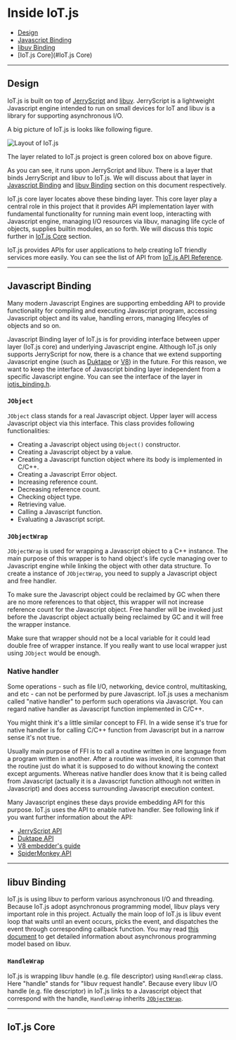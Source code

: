 # Inside IoT.js

* [Design](#design)
* [Javascript Binding](#javascript-binding)
* [libuv Binding](#libuv-binding)
* [IoT.js Core](#IoT.js Core)

***

## Design

IoT.js is built on top of [JerryScript](http://samsung.github.io/jerryscript) and [libuv](http://libuv.org). JerryScript is a lightweight Javascript engine intended to run on small devices for IoT and libuv is a library for supporting asynchronous I/O. 

A big picture of IoT.js is looks like following figure.
 
![Layout of IoT.js](https://github.com/Samsung/iotjs/blob/wikiattach/doc/InsideIoTjs/IoTjs_big_layout.jpg)

The layer related to IoT.js project is green colored box on above figure.

As you can see, it runs upon JerryScript  and libuv. There is a layer that binds JerryScript and libuv to IoT.js. We will discuss about that layer in [Javascript Binding](#javascript-binding) and [libuv Binding](#javascript-binding) section on this document respectively.

IoT.js core layer locates above these binding layer. This core layer play a central role in this project that it provides API implementation layer with fundamental functionality for running main event loop, interacting with Javascript engine, managing I/O resources via libuv, managing life cycle of objects, supplies builtin modules, an so forth. We will discuss this topic further in [IoT.js Core](#iotjs-core) section.

IoT.js provides APIs for user applications to help creating IoT friendly services more easily. You can see the list of API from [IoT.js API Reference](https://github.com/Samsung/iotjs/wiki/IoT.js%20API%20Reference).

***

## Javascript Binding

Many modern Javascript Engines are supporting embedding API to provide functionality for compiling and executing Javascript program, accessing Javascript object and its value, handling errors, managing lifecyles of objects and so on. 

Javascript Binding layer of IoT.js is for providing interface between upper layer (IoT.js core) and  underlying Javascript engine. Although IoT.js only supports JerryScript for now, there is a chance that we extend supporting Javascript engine (such as [Duktape](http://duktape.org/) or [V8](https://code.google.com/p/v8/)) in the future. For this reason, we want to keep the interface of Javascript binding layer independent from a specific Javascript engine. You can see the interface of the layer in [iotjs_binding.h](https://github.com/Samsung/iotjs/blob/master/src/iotjs_binding.h).

### `JObject`

`JObject` class stands for a real Javascript object. Upper layer will access Javascript object via this interface. This class provides following functionalities:

* Creating a Javascript object using `Object()` constructor.
* Creating a Javascript object by a value.
* Creating a Javascript function object where its body is implemented in C/C++.
* Creating a Javascript Error object.
* Increasing reference count.
* Decreasing reference count.
* Checking object type.
* Retrieving value.
* Calling a Javascript function.
* Evaluating a Javascript script.

### `JObjectWrap`

`JObjectWrap` is used for wrapping a Javascript object to a C++ instance. The main purpose of this wrapper is to hand object's life cycle managing over to Javascript engine while linking the object with other data structure. To create a instance of `JObjectWrap`, you need to supply a Javascript object and free handler.

To make sure the Javascript object could be reclaimed by GC when there are no more references to that object, this wrapper will not increase reference count for the Javascript object. Free handler will be invoked just before the Javascript object actually being reclaimed by GC and it will free the wrapper instance.

Make sure that wrapper should not be a local variable for it could lead double free of wrapper instance. If you really want to use local wrapper just using `JObject` would be enough.

### Native handler

Some operations - such as file I/O, networking, device control, multitasking, and etc - can not be performed by pure Javascript. IoT.js uses a mechanism called "native handler" to perform such operations via Javascript. You can regard native handler as Javascript function implemented in C/C++.

You might think it's a little similar concept to FFI. In a wide sense it's true for native handler is for calling C/C++ function from Javascript but in a narrow sense it's not true.

Usually main purpose of FFI is to call a routine written in one language from a program written in another. After a routine was invoked, it is common that the routine just do what it is supposed to do without knowing the context except arguments. Whereas native handler does know that it is being called from Javascript (actually it is a Javascript function although not written in Javascript) and does access surrounding Javascript execution context.

Many Javascript engines these days provide embedding API for this purpose. IoT.js uses the API to enable native handler. See following link if you want further information about the API:
 * [JerryScript API](https://samsung.github.io/jerryscript/API/)
 * [Duktape API](http://duktape.org/api.html)
 * [V8 embedder's guide](https://developers.google.com/v8/embed)
 * [SpiderMonkey API](https://developer.mozilla.org/en-US/docs/Mozilla/Projects/SpiderMonkey/JSAPI_reference)

***

## libuv Binding

IoT.js is using libuv to perform various asynchronous I/O and threading. Because IoT.js adopt asynchronous programming model, libuv plays very important role in this project. Actually the main loop of IoT.js is libuv event loop that waits until an event occurs, picks the event, and dispatches the event through corresponding callback function. You may read [this document](http://docs.libuv.org/en/v1.x/design.html) to get detailed information about asynchronous programming model based on libuv.


### `HandleWrap`

IoT.js is wrapping libuv handle (e.g. file descriptor) using `HandleWrap` class. Here "handle" stands for "libuv request handle". Because every libuv I/O handle (e.g. file descriptor) in IoT.js links to a Javascript object that correspond with the handle, `HandleWrap` inherits [`JObjectWrap`](#jobjectwrap).

***

## IoT.js Core